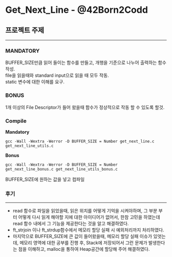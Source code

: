 # Get_Next_Line - @42Born2Codd

## **프로젝트 주제**
---
### MANDATORY
BUFFER_SIZE만큼 읽어 들이는 함수를 만들고, 개행을 기준으로 나누어 출력하는 함수 작성.   
file을 읽을때와 standard input으로 읽을 때 모두 작동.   
static 변수에 대한 이해를 요구.   
### BONUS
1개 이상의 File Descriptor가 들어 왔을때 함수가 정상적으로 작동 할 수 있도록 할것.

### Compile
**Mandatory**  

    gcc -Wall -Wextra -Werror -D BUFFER_SIZE = Number get_next_line.c get_next_line_utils.c  
**Bonus**

    gcc -Wall -Wextra -Werror -D BUFFER_SIZE = Number get_next_line_bonus.c get_next_line_utils_bonus.c 

BUFFER_SIZE에 원하는 값을 넣고 컴파일

### **후기**
----
- read 함수로 파일을 읽었을때, 읽은 위치를 어떻게 기억을 시켜야하며, 그 부분 부터 어떻게 다시 읽게 해야할 지에 대한 아이디어가 없어서, 한참 고민을 하였는데 read 함수 내에서 그 기능을 제공한다는 것을 알고 해결하였다.  
- ft_strjoin 이나 ft_strdup함수에서 메모리 할당 실패 시 예외처리까지 처리하였다.
-  마지막으로 BUFFER_SIZE에 큰 값이 들어왔을때, 메모리 할당 실패 이슈가 있엇는데, 메모리 영역에 대한 공부를 진행 후, Stack에 저장되어서 그런 문제가 발생한다는 점을 이해하고, malloc을 통하여 Heap공간에 할당해 주어 해결하였다.
